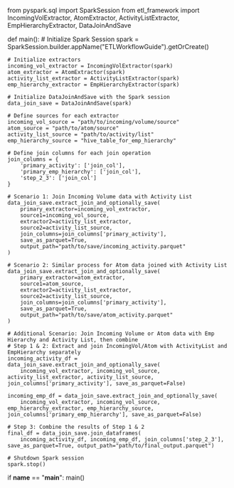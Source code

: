 from pyspark.sql import SparkSession
from etl_framework import IncomingVolExtractor, AtomExtractor, ActivityListExtractor, EmpHierarchyExtractor, DataJoinAndSave

def main():
    # Initialize Spark Session
    spark = SparkSession.builder.appName("ETLWorkflowGuide").getOrCreate()
    
    # Initialize extractors
    incoming_vol_extractor = IncomingVolExtractor(spark)
    atom_extractor = AtomExtractor(spark)
    activity_list_extractor = ActivityListExtractor(spark)
    emp_hierarchy_extractor = EmpHierarchyExtractor(spark)
    
    # Initialize DataJoinAndSave with the Spark session
    data_join_save = DataJoinAndSave(spark)
    
    # Define sources for each extractor
    incoming_vol_source = "path/to/incoming/volume/source"
    atom_source = "path/to/atom/source"
    activity_list_source = "path/to/activity/list"
    emp_hierarchy_source = "hive_table_for_emp_hierarchy"
    
    # Define join columns for each join operation
    join_columns = {
        'primary_activity': ['join_col'],
        'primary_emp_hierarchy': ['join_col'],
        'step_2_3': ['join_col']
    }
    
    # Scenario 1: Join Incoming Volume data with Activity List
    data_join_save.extract_join_and_optionally_save(
        primary_extractor=incoming_vol_extractor,
        source1=incoming_vol_source,
        extractor2=activity_list_extractor,
        source2=activity_list_source,
        join_columns=join_columns['primary_activity'],
        save_as_parquet=True,
        output_path="path/to/save/incoming_activity.parquet"
    )
    
    # Scenario 2: Similar process for Atom data joined with Activity List
    data_join_save.extract_join_and_optionally_save(
        primary_extractor=atom_extractor,
        source1=atom_source,
        extractor2=activity_list_extractor,
        source2=activity_list_source,
        join_columns=join_columns['primary_activity'],
        save_as_parquet=True,
        output_path="path/to/save/atom_activity.parquet"
    )
    
    # Additional Scenario: Join Incoming Volume or Atom data with Emp Hierarchy and Activity List, then combine
    # Step 1 & 2: Extract and join IncomingVol/Atom with ActivityList and EmpHierarchy separately
    incoming_activity_df = data_join_save.extract_join_and_optionally_save(
        incoming_vol_extractor, incoming_vol_source, activity_list_extractor, activity_list_source, join_columns['primary_activity'], save_as_parquet=False)
    
    incoming_emp_df = data_join_save.extract_join_and_optionally_save(
        incoming_vol_extractor, incoming_vol_source, emp_hierarchy_extractor, emp_hierarchy_source, join_columns['primary_emp_hierarchy'], save_as_parquet=False)
    
    # Step 3: Combine the results of Step 1 & 2
    final_df = data_join_save.join_dataframes(
        incoming_activity_df, incoming_emp_df, join_columns['step_2_3'], save_as_parquet=True, output_path="path/to/final_output.parquet")
    
    # Shutdown Spark session
    spark.stop()

if __name__ == "__main__":
    main()
